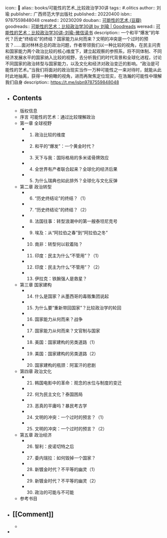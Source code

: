 icon:: 📖
alias:: books/可能性的艺术_比较政治学30讲
tags:: \#.olitics
author:: 刘瑜
publisher:: 广西师范大学出版社
published:: 20220400
isbn:: 9787559848048
created:: 20230209
douban:: [可能性的艺术 (豆瓣)](https://book.douban.com/subject/35819419/)
goodreads:: [可能性的艺术：比较政治学30讲 by 刘瑜 | Goodreads](https://www.goodreads.com/book/show/61024583-30)
weread:: [可能性的艺术：比较政治学30讲-刘瑜-微信读书](https://weread.qq.com/web/bookDetail/9ea325a0813ab6d00g01640c)
description:: 一个和平“爆发”的年代？历史“终结论”的终结？国家能力从何而来？文明的冲突是一个过时的预言？……面对林林总总的政治问题，作者带领我们以一种比较的视角，在民主问责和国家能力两个政治比较的核心维度下，建立起观察的参照系，将不同体制、不同经济发展水平的国家纳入比较的视野，去分析我们的时代背景和全球化进程，讨论不同国家的政治转型与国家能力，以及文化和经济对政治变迁的影响。“政治是可能性的艺术。”当我们将面对的政治现实当作一万种可能性之一来对待时，就能从此时此地抽离，获得一种俯瞰的视角，进而再聚焦定位现实，在浩瀚的可能性中理解我们自身
description:: https://t.me/isbn9787559848048

- ## Contents
  - 版权信息
  - 序言 可能性的艺术：通过比较理解政治
  - 第一章 全球视野
    - 1. 政治比较的维度
    - 2. 和平的“爆发”：一个黄金时代？
    - 3. 天下与我：国际格局的多米诺骨牌效应
    - 4. 全世界有产者联合起来？全球化的经济后果
    - 5. 为什么瑞典也如此排外？全球化与文化反弹
  - 第二章 政治转型
    - 6. “历史终结论”的终结？（1）
    - 7. “历史终结论”的终结？（2）
    - 8. 法国往事：转型浪潮中的第一艘泰坦尼克号
    - 9. 埃及：从“阿拉伯之春”到“阿拉伯之冬”
    - 10. 南非：转型何以软着陆？
    - 11. 印度：民主为什么“不管用”？（1）
    - 12. 印度：民主为什么“不管用”？（2）
    - 13. 伊拉克：铁腕强人是救星？
  - 第三章 国家建构
    - 14. 什么是国家？从墨西哥的毒贩集团说起
    - 15. 为什么要“重新带回国家”？比较政治学的轮回
    - 16. 国家能力从何而来？战争
    - 17. 国家能力从何而来？文官制与国家
    - 18. 美国：国家建构的另类道路（1）
    - 19. 美国：国家建构的另类道路（2）
    - 20. 国家建构的瓶颈：阿富汗的悲剧
  - 第四章 政治文化
    - 21. 韩国电影中的革命：观念的水位与制度的变迁
    - 22. 何为民主文化？泰国困局
    - 23. 恶真的平庸吗？暴民考古学
    - 24. 文明的冲突：一个过时的预言？（1）
    - 25. 文明的冲突：一个过时的预言？（2）
  - 第五章 政治经济
    - 26. 智利：皮诺切特之后
    - 27. 委内瑞拉：如何毁掉一个国家？
    - 28. 新镀金时代？不平等的幽灵（1）
    - 29. 新镀金时代？不平等的幽灵（2）
    - 30. 政治的可能与不可能
  - 参考书目
- ## [[Comment]]
  -
-